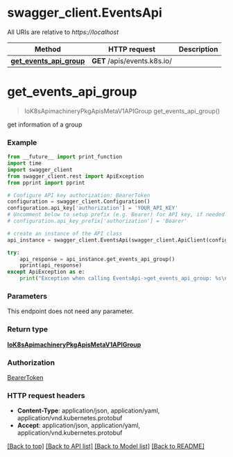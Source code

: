 # swagger_client.EventsApi

All URIs are relative to *https://localhost*

Method | HTTP request | Description
------------- | ------------- | -------------
[**get_events_api_group**](EventsApi.md#get_events_api_group) | **GET** /apis/events.k8s.io/ | 


# **get_events_api_group**
> IoK8sApimachineryPkgApisMetaV1APIGroup get_events_api_group()



get information of a group

### Example
```python
from __future__ import print_function
import time
import swagger_client
from swagger_client.rest import ApiException
from pprint import pprint

# Configure API key authorization: BearerToken
configuration = swagger_client.Configuration()
configuration.api_key['authorization'] = 'YOUR_API_KEY'
# Uncomment below to setup prefix (e.g. Bearer) for API key, if needed
# configuration.api_key_prefix['authorization'] = 'Bearer'

# create an instance of the API class
api_instance = swagger_client.EventsApi(swagger_client.ApiClient(configuration))

try:
    api_response = api_instance.get_events_api_group()
    pprint(api_response)
except ApiException as e:
    print("Exception when calling EventsApi->get_events_api_group: %s\n" % e)
```

### Parameters
This endpoint does not need any parameter.

### Return type

[**IoK8sApimachineryPkgApisMetaV1APIGroup**](IoK8sApimachineryPkgApisMetaV1APIGroup.md)

### Authorization

[BearerToken](../README.md#BearerToken)

### HTTP request headers

 - **Content-Type**: application/json, application/yaml, application/vnd.kubernetes.protobuf
 - **Accept**: application/json, application/yaml, application/vnd.kubernetes.protobuf

[[Back to top]](#) [[Back to API list]](../README.md#documentation-for-api-endpoints) [[Back to Model list]](../README.md#documentation-for-models) [[Back to README]](../README.md)

